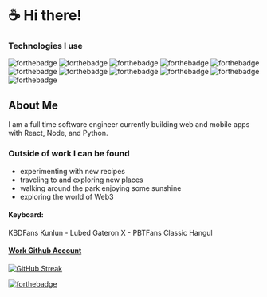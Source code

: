 # ☕ Hi there!

### Technologies I use
![forthebadge](https://img.shields.io/badge/TypeScript-007ACC?style=for-the-badge&logo=typescript&logoColor=white)
![forthebadge](https://img.shields.io/badge/JavaScript-323330?style=for-the-badge&logo=javascript&logoColor=F7DF1E)
![forthebadge](https://img.shields.io/badge/React-20232A?style=for-the-badge&logo=react&logoColor=61DAFB)
![forthebadge](https://img.shields.io/badge/React_Native-20232A?style=for-the-badge&logo=react&logoColor=61DAFB)
![forthebadge](https://img.shields.io/badge/Redux-593D88?style=for-the-badge&logo=redux&logoColor=white)
![forthebadge](https://img.shields.io/badge/Python-14354C?style=for-the-badge&logo=python&logoColor=white)
![forthebadge](https://img.shields.io/badge/Django-092E20?style=for-the-badge&logo=django&logoColor=white)
![forthebadge](https://img.shields.io/badge/Node.js-43853D?style=for-the-badge&logo=node.js&logoColor=white)
![forthebadge](https://img.shields.io/badge/Express.js-404D59?style=for-the-badge)
![forthebadge](https://img.shields.io/badge/MongoDB-4EA94B?style=for-the-badge&logo=mongodb&logoColor=white)
![forthebadge](https://img.shields.io/badge/PostgreSQL-316192?style=for-the-badge&logo=postgresql&logoColor=white)

## About Me
I am a full time software engineer currently building web and mobile apps with React, Node, and Python.

### Outside of work I can be found
- experimenting with new recipes
- traveling to and exploring new places
- walking around the park enjoying some sunshine
- exploring the world of Web3

#### Keyboard:
KBDFans Kunlun - Lubed Gateron X - PBTFans Classic Hangul <br>

#### [Work Github Account](https://github.com/preston-m-davis)


[![GitHub Streak](https://streak-stats.demolab.com?user=premdav&theme=github-dark)](https://git.io/streak-stats)

[![forthebadge](https://forthebadge.com/images/badges/powered-by-coffee.svg)](https://forthebadge.com)
